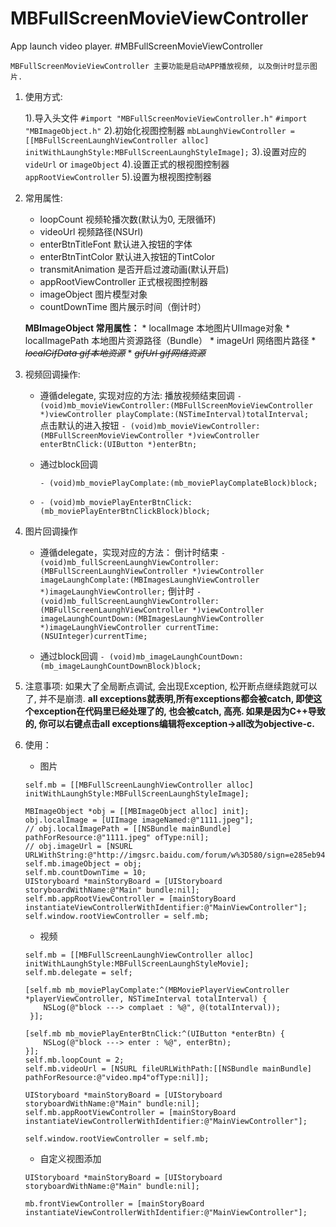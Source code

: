 # MBFullScreenMovieViewController
App launch video player.
#MBFullScreenMovieViewController

    MBFullScreenMovieViewController 主要功能是启动APP播放视频, 以及倒计时显示图片.

1. 使用方式: 

    1).导入头文件 
    `#import "MBFullScreenMovieViewController.h"`
    `#import "MBImageObject.h"`
    2).初始化视图控制器
    `mbLaunghViewController = [[MBFullScreenLaunghViewController alloc] initWithLaunghStyle:MBFullScreenLaunghStyleImage];`
    3).设置对应的`videUrl` or `imageObject`
    4).设置正式的根视图控制器 `appRootViewController`
    5).设置为根视图控制器

2. 常用属性:
    * loopCount 视频轮播次数(默认为0, 无限循环)
    * videoUrl 视频路径(NSUrl)
    * enterBtnTitleFont 默认进入按钮的字体
    * enterBtnTintColor 默认进入按钮的TintColor
    * transmitAnimation 是否开启过渡动画(默认开启)
    * appRootViewController 正式根视图控制器
    * imageObject 图片模型对象
    * countDownTime 图片展示时间（倒计时）  
    
    **MBImageObject 常用属性：**
    	* localImage 本地图片UIImage对象
    	* localImagePath 本地图片资源路径（Bundle）
    	* imageUrl 网络图片路径
    	* ~~*localGifData gif本地资源*~~
    	* ~~*gifUrl gif网络资源*~~
    
3. 视频回调操作:
	
    * 遵循delegate, 实现对应的方法:
        播放视频结束回调
        `- (void)mb_movieViewController:(MBFullScreenMovieViewController *)viewController playComplate:(NSTimeInterval)totalInterval;`  
        点击默认的进入按钮
        `- (void)mb_movieViewController:(MBFullScreenMovieViewController *)viewController enterBtnClick:(UIButton *)enterBtn;`
    * 通过block回调 
        
        `- (void)mb_moviePlayComplate:(mb_moviePlayComplateBlock)block;`
    *    
        `- (void)mb_moviePlayEnterBtnClick:(mb_moviePlayEnterBtnClickBlock)block;`
        
4. 图片回调操作
     * 遵循delegate，实现对应的方法：
	 		倒计时结束
		   `- (void)mb_fullScreenLaunghViewController:(MBFullScreenLaunghViewController *)viewController imageLaunghComplate:(MBImagesLaunghViewController *)imageLaunghViewController;`
		   倒计时
			 `- (void)mb_fullScreenLaunghViewController:(MBFullScreenLaunghViewController *)viewController imageLaunghCountDown:(MBImagesLaunghViewController *)imageLaunghViewController currentTime:(NSUInteger)currentTime;` 
			 
	 * 通过block回调 
			`- (void)mb_imageLaunghCountDown:(mb_imageLaunghCountDownBlock)block;` 
4. 注意事项:
    如果大了全局断点调试, 会出现Exception, 松开断点继续跑就可以了, 并不是崩溃.
    **all exceptions就表明,所有exceptions都会被catch, 即使这个exception在代码里已经处理了的, 也会被catch, 高亮. 如果是因为C++导致的, 你可以右键点击all exceptions编辑将exception->all改为objective-c.** 
 
5. 使用：
	* 图片
	 
	```
	self.mb = [[MBFullScreenLaunghViewController alloc] initWithLaunghStyle:MBFullScreenLaunghStyleImage];
	    
	MBImageObject *obj = [[MBImageObject alloc] init];
	obj.localImage = [UIImage imageNamed:@"1111.jpeg"];
	// obj.localImagePath = [[NSBundle mainBundle] pathForResource:@"1111.jpeg" ofType:nil];
	// obj.imageUrl = [NSURL URLWithString:@"http://imgsrc.baidu.com/forum/w%3D580/sign=e285eb946259252da3171d0c049a032c/3d998801a18b87d61c03a291050828381e30fd04.jpg"];
	self.mb.imageObject = obj;
	self.mb.countDownTime = 10;    
	UIStoryboard *mainStoryBoard = [UIStoryboard storyboardWithName:@"Main" bundle:nil];
	self.mb.appRootViewController = [mainStoryBoard instantiateViewControllerWithIdentifier:@"MainViewController"];
	self.window.rootViewController = self.mb;
	```  
	* 视频  
	    
	```
	self.mb = [[MBFullScreenLaunghViewController alloc] initWithLaunghStyle:MBFullScreenLaunghStyleMovie];
	self.mb.delegate = self;
	    
	[self.mb mb_moviePlayComplate:^(MBMoviePlayerViewController *playerViewController, NSTimeInterval totalInterval) {
		NSLog(@"block ---> complaet : %@", @(totalInterval));
	 }];
	    
	[self.mb mb_moviePlayEnterBtnClick:^(UIButton *enterBtn) {
		NSLog(@"block ---> enter : %@", enterBtn);
	}];
	self.mb.loopCount = 2;
	self.mb.videoUrl = [NSURL fileURLWithPath:[[NSBundle mainBundle] pathForResource:@"video.mp4"ofType:nil]];  
	
	UIStoryboard *mainStoryBoard = [UIStoryboard storyboardWithName:@"Main" bundle:nil];
	self.mb.appRootViewController = [mainStoryBoard instantiateViewControllerWithIdentifier:@"MainViewController"];  
	
	self.window.rootViewController = self.mb;
	```
	* 自定义视图添加  

	```
	UIStoryboard *mainStoryBoard = [UIStoryboard storyboardWithName:@"Main" bundle:nil];
	
	mb.frontViewController = [mainStoryBoard instantiateViewControllerWithIdentifier:@"MainViewController"];
	```


